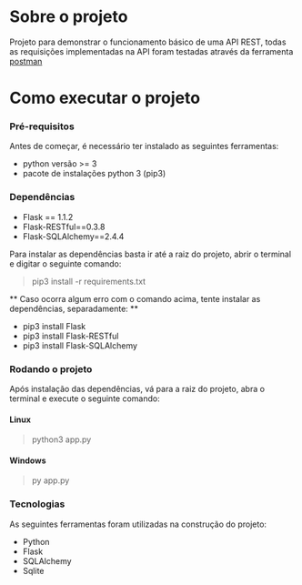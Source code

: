 # Sobre o projeto

Projeto para demonstrar o funcionamento básico de uma API REST, todas as requisições implementadas na API
foram testadas através da ferramenta [postman](https://www.postman.com/)

# Como executar o projeto

### Pré-requisitos

Antes de começar, é necessário ter instalado as seguintes ferramentas: 
* python versão >= 3
* pacote de instalações python 3 (pip3)

### Dependências

 * Flask == 1.1.2
 * Flask-RESTful==0.3.8
 * Flask-SQLAlchemy==2.4.4

Para instalar as dependências basta ir até a raiz do projeto, abrir o terminal e digitar o seguinte comando:
> pip3 install -r requirements.txt

** Caso ocorra algum erro com o comando acima, tente instalar as dependências, separadamente: **
* pip3 install Flask
* pip3 install Flask-RESTful
* pip3 install Flask-SQLAlchemy

### Rodando o projeto
Após instalação das dependências, vá para a raiz do projeto, abra o terminal e execute o seguinte comando:

#### Linux
> python3 app.py

#### Windows
> py app.py

### Tecnologias
As seguintes ferramentas foram utilizadas na construção do projeto:
* Python
* Flask
* SQLAlchemy
* Sqlite





